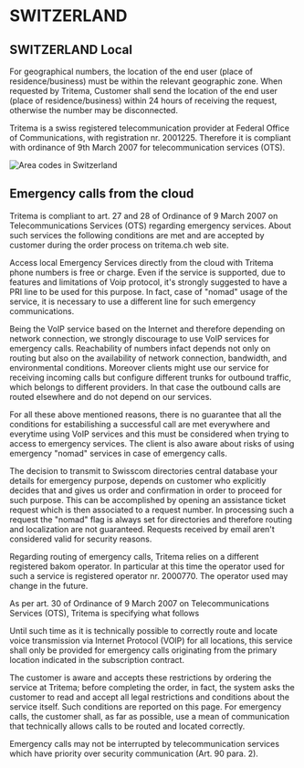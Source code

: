 # SWITZERLAND

## SWITZERLAND Local

For geographical numbers, the location of the end user (place of residence/business) must be within the relevant geographic zone. When requested by Tritema, Customer shall send the location of the end user (place of residence/business) within 24 hours of receiving the request, otherwise the number may be disconnected.

 Tritema is a swiss registered telecommunication provider at Federal Office of Communications, with registration nr. 2001225. Therefore it is compliant with ordinance of 9th March 2007 for telecommunication services (OTS).


![Area codes in Switzerland](https://i.ibb.co/R4VtMVC/suisse.png)


## Emergency calls from the cloud

 Tritema is compliant to art. 27 and 28 of Ordinance of 9 March 2007 on Telecommunications Services (OTS) regarding emergency services. About such services the following conditions are met and are accepted by customer during the order process on tritema.ch web site.

 Access local Emergency Services directly from the cloud with Tritema phone numbers is free or charge. Even if the service is supported, due to features and limitations of Voip protocol, it's strongly suggested to have a PRI line to be used for this purpose. In fact, case of "nomad" usage of the service, it is necessary to use a different line for such emergency communications.

Being the VoIP service based on the Internet and therefore depending on network connection, we strongly discourage to use VoIP services for emergency calls. Reachability of numbers infact depends not only on routing but also on the availability of network connection, bandwidth, and environmental conditions. Moreover clients might use our service for receiving incoming calls but configure different trunks for outbound traffic, which belongs to different providers. In that case the outbound calls are routed elsewhere and do not depend on our services.

 For all these above mentioned reasons, there is no guarantee that all the conditions for estabilishing a successful call are met everywhere and everytime using VoIP services and this must be considered when trying to access to emergency services. The client is also aware about risks of using emergency "nomad" services in case of emergency calls.

 The decision to transmit to Swisscom directories central database your details for emergency purpose, depends on customer who explicitly decides that and gives us order and confirmation in order to proceed for such purpose. This can be accomplished by opening an assistance ticket request which is then associated to a request number. In processing such a request  the "nomad" flag is always set for directories and therefore routing and localization are not guaranteed. Requests received by email aren't considered valid for security reasons.

 Regarding routing of emergency calls, Tritema relies on a different registered bakom operator. In particular at this time the operator used for such a service is registered operator nr. 2000770. The operator used may change in the future.

 As per art. 30 of Ordinance of 9 March 2007 on Telecommunications Services (OTS), Tritema is specifying what follows

 Until such time as it is technically possible to correctly route and locate voice transmission via Internet Protocol (VOIP) for all locations, this service shall only be provided for emergency calls originating from the primary location indicated in the subscription contract.

 The customer is aware and accepts these restrictions by ordering the service at Tritema; before completing the order, in fact, the system asks the customer to read and accept all legal restrictions and conditions about the service itself. Such conditions are reported on this page. For emergency calls, the customer shall, as far as possible, use a mean of communication that technically allows calls to be routed and located correctly.

 Emergency calls may not be interrupted by telecommunication services which have priority over security communication (Art. 90 para. 2).

